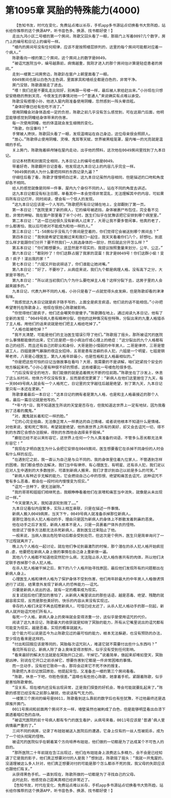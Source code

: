 # 第1095章 冥胎的特殊能力(4000)
        【告知书友，时代在变化，免费站点难以长存，手机app多书源站点切换看书大势所趋，站长给你推荐的这个换源APP，听书音色多、换源、找书都好使！】
       走出九鸿小区二号楼的第一个房间，陈歌又回头看了一眼，那扇门上写着0097几个数字，房门上的编号和日记上的编号一样。
       “楼内的房间号没有任何规律，应该不是按照楼层排列的，这里的每个房间可能都对应着一个病人。”
       陈歌看向一楼的第二个房间，这个房间上的数字是0049。
       “被诅咒医院当中，编号越靠前，病情越重，我刚才进入的那个房间估计算是轻症患者的房间。”
       走到一楼第二间房旁边，陈歌趴在窗户上朝里面看了一眼。
       0049房间也是以白色为主色调，里面家具和墙纸全都是白色的，非常干净。
       房门没锁，陈歌直接走了进去。
       “喂！我们还是不要乱走比较好，别再跟一号楼一样，最后被人家给赶出来。”小孙现在只想安安稳稳的熬到天亮，今夜发生的事情对他一个“普通人”来说确实有点难以承受。
       陈歌没有搭理小孙，他进入屋内刚准备使用阴瞳，忽然感到一阵头晕目眩。
       “身体好像已经有些吃不消了。”
       使用阴瞳会对身体造成一定的负担，陈歌之前几乎没有怎么感觉到，可在这扇门后面，他明显能够感觉到阴瞳给身体带来的伤害。
       每一次使用阴瞳，他的体温就会发生细微的变化。
       “陈歌，你没事吗？”
       手臂被人搀扶，陈歌回头看了一眼，发现温晴站在自己身边，这位母亲很会照顾人。
       “放心。”陈歌停止使用阴瞳、灵嗅、鬼耳等天赋，世界被黑暗笼罩，屋内唯一的光亮就是温晴的手机。
       关上房门，陈歌拖着碎颅锤在屋内走动，出乎他的预料，这次他在0049房间里找到了九本日记。
       日记本材质和封面完全相同，九本日记上的编号也都是0049。
       带着好奇，陈歌翻开日记查看，他发现这九本日记上的内容几乎完全一样。
       “0049房的病人为什么要把同样的东西记录九遍？”
       仔细往后看了看，陈歌才慢慢明白过来，这九本日记虽然内容相同，但是描述的口吻和角度却各不相同。
       给人的感觉就像是同样一件事，屋内九个身份不同的人，站在不同的角度去讲述。
       这九本日记都没有标注日期，单看其中一本会觉得非常混乱，无法理解其中的内容，可如果将所有日记打开，同时阅读，便会有一个惊人的发现。
       “这九本日记应该是一个人写的。”陈歌把所有日记铺在地上，全部翻到了第一页。
       第一本日记：“医院里来了新的病人，它的编号被遮挡，身体被裹尸布包住，完全看不见脸，非常的神秘。我在窗户那里看了半个小时，医生们似乎在犹豫该把它安排到哪个病室里。”
       第二本日记：“这一层已经很久没有新病人过来了，大哥让我不要多管闲事，他真的老了，什么都害怕，我以后可绝对不能成为和他一样的人。”
       第三本日记：“1-50房似乎没有几个房间是空着的，你们觉得它会被送到哪个房间去？”
       第四本日记：“我倒是希望它能搬过来和我们一起住，我天天看着你们八个，好想吐。到底怎么样才能跟你们分开？要不然我们一人挑选身体的一部分，然后就此分开怎么样？”
       第五本日记：“你们都想要头，这显然是不现实的，我提议按照重量来划分，公平、公正。”
       第六本日记：“都别吵了！你们这群占据了我家的混蛋！我才是0049号！你们这群小偷！变态！疯子！滚出我的家！”
       第七本日记：“六姐又开始说胡话了，你们谁能让她闭嘴。”
       第八本日记：“好了，不要吵了，从病症来说，我们九个都是病理人格，没有高下之分，大家是平等的。”
       第九本日记：“所以说当初我们九个为什么要吃掉主人格？这样分裂下去，这房子里的人会越来越多的。”
       九本日记，代表九种不同的人格，小孙只是看了一点就觉得头皮发麻，但是陈歌却看的津津有味。
       “我感觉这九本日记就是疯子随手写的，上面全是疯言疯语，他们说的话不能相信。”小孙把希望寄托在陈歌身上，他现在很担心陈歌被影响。
       “你觉得他们是疯子，他们还会嘲笑你是傻子。”陈歌蹲在地上，通过阅读九本日记，他有了全新的发现：“0049号病人患有精神分裂，但他的这种情况有些特殊，分裂出来的九重人格猎杀了主人格，用他们的话来说就是他们把主人格给吃掉了。”
       “人格也能被吃掉？”
       “我不太清楚，可能是他们的主治医生错误引导了他们。”陈歌摇了摇头，那所被诅咒的医院什么事情都能做的出来，它们总是把一些小病治疗成心理上的绝症：“这分裂出的九个人格都有自己的经历，而且还有自己的职业和身份，大哥是胆小懦弱的中年男人，二哥是律师，三哥是管道工人，四姐是脾气暴躁的夜店女招待，五哥是患有洁癖的杀人犯，六姐是一个明星，七姐是钢琴老师，八哥是心理医生，第九人格年龄最小，也是性格和主人格最相似的。”
       “你是把这些可怕的日记当做故事在看吗？大哥，我需要的不是讲解，咱们赶紧找个安全的地方躲起来吧。”小孙心里有种很不好的预感，这栋楼要比一号楼危险很多倍。
       “门后没有安全的地方，我们能做的就是追着微光不断的往前跑。”陈歌坐在了沙发上，休息了这么长时间，他体力不仅没有恢复，反而是感觉更累了：“新病人在他们这里居住了九天，每一天0049号病人就会有一个人格死亡，日记里的文字越往后越是绝望，到了第九天，九本日记里只有一本还在更新。”
       陈歌拿着最后一本日记：“这本日记的拥有者是第九人格，也是和主人格最接近的那个人格，最后一篇日记就是他写的。”
       “*年*月*日，我不知道医生所说的天堂是否存在，但我知道这世界上一定有地狱，因为我看到了活着的魔鬼。”
       “对，魔鬼就长着和它一样的脸。”
       “它的心完全扭曲，无法像正常人一样表达的自己情绪，或者说他根本不知道什么是情绪。对他来说，爱和死亡等同，希望就是绝望，他热衷世界上所有的美好，却又会去诅咒一切，得不到的东西它会想办法毁掉，得到的东西他会选择亲手毁掉。”
       “癫狂已经不足以来形容它，这世界上任何一个为人类准备的词语，不管多么恶劣都无法来形容它！”
       “我现在才明白医生为什么会把它安排在0049房间，医生想要看它在杀掉不同身份的人时会有什么样的反应。
       “在遇到它之前，我一直认为自己是与众不同的。我的身体里住着九位家人，不管遇到怎样的困境，我们都会想办法解决，我们当中有律师、有心理医生、有明星、还有杀人犯，我们足以应对人生中遇到的大多数挫折，可直到新病人搬来，我们才意识到自己以前是多么的可笑。”
       “新病人有种近乎无解的能力，它会燃烧自己心中的怨恨、绝望和痛苦去诅咒，这种诅咒不管有多么恶毒，都会在一段时间内慢慢变为现实。”
       “诅咒一旦种下，便无法破除。”
       “我的哥哥和姐姐们相继死去，我眼睁睁看着他们在哀嚎和痛苦当中消失，就像是从未出现过一样。”
       “今天是第九天，我知道该轮到我了……”
       九本日记看似内容繁多，实际上相互串联，只是在描述一件事情。
       新病人搬入0049病房，当天下午，0049号病人就准备杀掉那位新病人。
       是那位潜在杀人犯人格动的手，理由只是因为新病人的身体上不断散发着刺鼻的恶臭。
       他在动手之后才发现，新病人根本不是人，只是一具裹着尸体外衣的怪物。
       他尝试了很多方法都无法杀死新病人，直到医生过来阻止了他。
       一般来说，当病人做出危险举动后都会受到处罚，但这次是个例外，医生只是简单询问了一下过程就离开了。
       晚上九个人格在一起讨论，就在他们争论到最激烈的时候，那个潜在的杀人犯人格开始疯狂自.虐，他要把在新病人身上做的事情在自己身上重新做一遍。
       其他八个人格都不知道他突然犯什么病，无法阻止杀人犯人格伤害共有的肉体，所以他们决定联手吞掉那个杀人犯人格。
       在杀人犯人格被干掉之后，剩下的八个人格开始寻找原因，最后他们发现所有的问题都出在新病人身上。
       心理医生人格和律师人格为了保护身体不受到伤害，他们用年龄最大的中年男人人格做诱饵进行了试验，结果意外发现了新病人的恐怖能力——诅咒。
       只要是新病人说出的话，就有一定的概率成为现实。
       反复试验后他们更加的害怕了，从新病人嘴里说出的那些话语，越是恶毒、绝望、残酷的就越容易实现，反而是那些美好的、快乐的内容从来没有实现过。
       幸存的人格们决定不再去招惹新病人，可惜已经太迟了，从杀人犯人格动手的那一刻起，新病人就开始诅咒他们所有人。
       每死一个人格，新病人身上的臭味就会变得浓重一分，这似乎是使用诅咒的代价。
       阅读了这九本日记，陈歌最大的收获就是知晓了冥胎的能力，所有从它嘴里说出的诅咒都有可能变为现实，越是恶毒，实现的概率就越大。
       这个能力可以说是迄今为止陈歌见过的最可怕的能力，根本无法躲避，也没有预防的办法，至少现在看来是这样的。
       “付出和回报应该是等同的，冥胎每次诅咒别人，难道它就不需要付出些什么东西吗？”
       看完所有日记，新病人除了身上臭味变得浓郁外，似乎没有受到任何影响。
       “看来最好的解决方法就是在冥胎开口之前，干掉它。”说着简单，做起来却难如登天，冥胎是凶神，别说在它开口之前杀掉它，想要伤害到它都是一件非常困难的事情。
       而一旦动手，没有给它致命一击，那将会迎来它不死不休的报复。
       陈歌把九本日记放回原处，他提起背包，又准备去一楼的第三个房间看看。
       “陈歌，休息一下吧，你脸色很差。”温晴也有些担心陈歌，她拿着手机，紧跟着陈歌，似乎是害怕陈歌晕倒。
       “没关系，现在楼内还没有出现异常，正是我们探查的好机会，等会可能就要乱起来了。”陈歌的感官已经没有之前那么敏锐，他说话有气无力的。
       一楼第三个房间的编号是0011，陈歌看到这么靠前的数字后也有些犹豫，不过他最终还是选择推开房门。
       0011号房间和前面两个房间不太一样，墙壁虽然也被刷成了白色，但是能够明显看出白漆下面透着暗红色的血块。
       “被诅咒医院的前十号病人都有专门的医生看护，从病号来看，0011号应该是‘普通’病人里病情最严重的了。”
       三间不同的病房，记录了布娃娃被送入医院后的遭遇，它身上仅有的一丝人性被扼杀，成为了一个彻头彻尾的怪物。
       被诅咒的医院似乎在朝着某个方向培养布娃娃，他们做的一切都是为了达成某个不可告人的目的。
       “那所医院二十年前就在含江出现过，他们在布娃娃身上浪费这么多精力，会不会是已经知道了它是我的影子，他们真正想要对付的人是我？”想到这，陈歌摇了摇头：“我就一开鬼屋的，没道理被这么多人针对，他们真正想要对付的可能是那个怎么都杀不死的我，我父母的失踪应该也跟他们有关。”
       从获得黑色手机，一直到现在，陈歌所做的一切都是为了寻找自己的父母。
       此时此刻，他感觉自己距离真相已经非常近了。
       【告知书友，时代在变化，免费站点难以长存，手机app多书源站点切换看书大势所趋，站长给你推荐的这个换源APP，听书音色多、换源、找书都好使！】